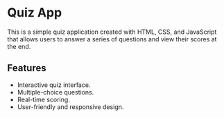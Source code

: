 # Quiz App
This is a simple quiz application created with HTML, CSS, and JavaScript that allows users to answer a series of questions and view their scores at the end.

## Features

- Interactive quiz interface.
- Multiple-choice questions.
- Real-time scoring.
- User-friendly and responsive design.
